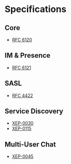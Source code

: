Specifications
==============

Core
----

* [RFC 6120](http://tools.ietf.org/html/rfc6120)

IM & Presence
-------------

* [RFC 6121](http://tools.ietf.org/html/rfc6121)

SASL
----

* [RFC 4422](http://tools.ietf.org/html/rfc4422)

Service Discovery
-----------------

* [XEP-0030](http://www.xmpp.org/extensions/xep-0030.html)
* [XEP-0115](http://www.xmpp.org/extensions/xep-0115.html)

Multi-User Chat
---------------

* [XEP-0045](http://www.xmpp.org/extensions/xep-0045.html)
